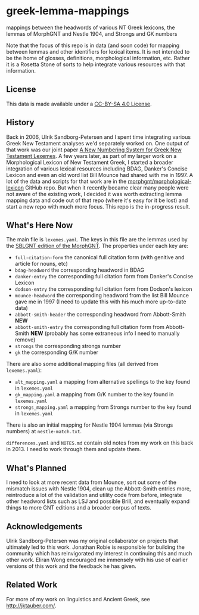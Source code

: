 # greek-lemma-mappings

mappings between the headwords of various NT Greek lexicons, the lemmas of MorphGNT and Nestle 1904, and Strongs and GK numbers

Note that the focus of this repo is in data (and soon code) for mapping between lemmas and other identifiers for lexical items. It is not intended to be the home of glosses, definitions, morphological information, etc. Rather it is a Rosetta Stone of sorts to help integrate various resources with that information.


## License

This data is made available under a [CC-BY-SA 4.0 License](https://creativecommons.org/licenses/by-sa/4.0/).


## History

Back in 2006, Ulrik Sandborg-Petersen and I spent time integrating various Greek New Testament analyses we'd separately worked on. One output of that work was our joint paper [A New Numbering System for Greek New Testament Lexemes](https://www.academia.edu/19660777/A_New_Numbering_System_for_Greek_New_Testament_Lexemes_2006_). A few years later, as part of my larger work on a Morphological Lexicon of New Testament Greek, I started a broader integration of various lexical resources including BDAG, Danker's Concise Lexicon and even an old word list Bill Mounce had shared with me in 1997. A lot of the data and scripts for that work are in the [morphgnt/morphological-lexicon](https://github.com/morphgnt/morphological-lexicon) GitHub repo. But when it recently became clear many people were not aware of the existing work, I decided it was worth extracting lemma mapping data and code out of that repo (where it's easy for it be lost) and start a new repo with much more focus. This repo is the in-progress result.


## What's Here Now

The main file is `lexemes.yaml`. The keys in this file are the lemmas used by the [SBLGNT edition of the MorphGNT](https://github.com/morphgnt/sblgnt). The properties under each key are:

  * `full-citation-form` the canonical full citation form (with genitive and article for nouns, etc)
  * `bdag-headword` the corresponding headword in BDAG
  * `danker-entry` the corresponding full citation form from Danker's Concise Lexicon
  * `dodson-entry` the corresponding full citation form from Dodson's lexicon
  * `mounce-headword` the corresponding headword from the list Bill Mounce gave me in 1997 (I need to update this with his much more up-to-date data)
  * `abbott-smith-header` the corresponding headword from Abbott-Smith **NEW**
  * `abbott-smith-entry` the corresponding full citation form from Abbott-Smith **NEW** (probably has some extraneous info I need to manually remove)
  * `strongs` the corresponding strongs number
  * `gk`  the corresponding G/K number

There are also some additional mapping files (all derived from `lexemes.yaml`):

  * `alt_mapping.yaml` a mapping from alternative spellings to the key found in `lexemes.yaml`
  * `gk_mapping.yaml` a mapping from G/K number to the key found in `lexemes.yaml`
  * `strongs_mapping.yaml` a mapping from Strongs number to the key found in `lexemes.yaml`

There is also an initial mapping for Nestle 1904 lemmas (via Strongs numbers) at `nestle-match.txt`.

`differences.yaml` and `NOTES.md` contain old notes from my work on this back in 2013. I need to work through them and update them.


## What's Planned

I need to look at more recent data from Mounce, sort out some of the mismatch issues with Nestle 1904, clean up the Abbott-Smith entries more, reintroduce a lot of the validation and utility code from before, integrate other headword lists such as LSJ and possible Brill, and eventually expand things to more GNT editions and a broader corpus of texts.


## Acknowledgements

Ulrik Sandborg-Petersen was my original collaborator on projects that ultimately led to this work. Jonathan Robie is responsible for building the community which has reinvigorated my interest in continuing this and much other work. Eliran Wong encouraged me immensely with his use of earlier versions of this work and the feedback he has given.


## Related Work

For more of my work on linguistics and Ancient Greek, see http://jktauber.com/.
